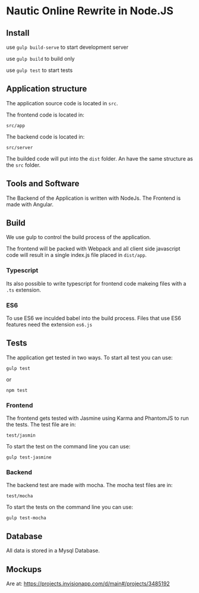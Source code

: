 # Nautic Online Rewrite in Node.JS

## Install
   use `gulp build-serve` to start development server
   
   use `gulp build` to build only
   
   use `gulp test` to start tests
## Application structure

The application source code is located in `src`.

The frontend code is located in:

`src/app`

The backend code is located in:

`src/server`

The builded code will put into the `dist` folder. An have the same structure as the `src` folder.

## Tools and Software

The Backend of the Application is written with NodeJs.
The Frontend is made with Angular.

## Build

We use gulp to control the build process of the application.

The frontend will be packed with Webpack and all client side javascript code will result in a single index.js file placed in `dist/app`.

### Typescript
Its also possible to write typescript for frontend code makeing files with a `.ts` extension.

### ES6
 To use ES6 we inculded babel into the build process. Files that use ES6 features need the extension `es6.js`

## Tests
The application get tested in two ways. To start all test you can use:

`gulp test`

or

`npm test`

### Frontend
The frontend gets tested with Jasmine using Karma and PhantomJS to run the tests. The test file are in:

`test/jasmin`

To start the test on the command line you can use: 

`gulp test-jasmine`

### Backend
The backend test are made with mocha. The mocha test files are in:

`test/mocha`

To start the tests on the command line you can use:

`gulp test-mocha`

## Database

All data is stored in a Mysql Database.

## Mockups

Are at:  <https://projects.invisionapp.com/d/main#/projects/3485192>


